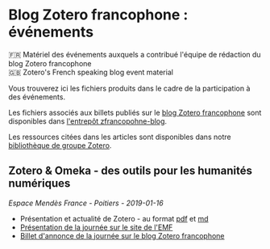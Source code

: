 # Blog Zotero francophone : événements

🇫🇷 Matériel des événements auxquels a contribué l'équipe de rédaction du blog Zotero francophone   
🇬🇧 Zotero's French speaking blog event material

Vous trouverez ici les fichiers produits dans le cadre de la participation à des événements.

Les fichiers associés aux billets publiés sur le [blog Zotero francophone](https://zotero.hypotheses.org) sont disponibles dans [l'entrepôt zfrancopohne-blog](https://github.com/zfrancophone/zfrancophone-blog). 

Les ressources citées dans les articles sont disponibles dans notre [bibliothèque de groupe Zotero](https://www.zotero.org/groups/2233096/zfrancophone).

## Zotero & Omeka - des outils pour les humanités numériques
_Espace Mendès France - Poitiers - 2019-01-16_
* Présentation et actualité de Zotero - au format [pdf](https://github.com/zfrancophone/zfrancophone-evenements/blob/master/2019_01_poitiers/2019_01_zotero_emf.pdf) et [md](https://github.com/zfrancophone/zfrancophone-evenements/blob/master/2019_01_poitiers/2019_01_zotero_emf.md)
* [Présentation de la journée sur le site de l'EMF](https://emf.fr/ec3_event/des-outils-pour-les-humanites-numeriques/)
* [Billet d'annonce de la journée sur le blog Zotero francophone](https://zotero.hypotheses.org/2685)
